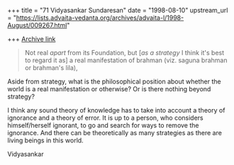 +++
title = "71 Vidyasankar Sundaresan"
date = "1998-08-10"
upstream_url = "https://lists.advaita-vedanta.org/archives/advaita-l/1998-August/009267.html"

+++
[Archive link](https://lists.advaita-vedanta.org/archives/advaita-l/1998-August/009267.html)

> Not real *apart* from its Foundation, but [*as a strategy* I think it's
> best to regard it as] a real manifestation of brahman (viz. saguna
> brahman or brahman's lila),

Aside from strategy, what is the philosophical position about whether the
world is a real manifestation or otherwise? Or is there nothing beyond
strategy?

I think any sound theory of knowledge has to take into account a theory of
ignorance and a theory of error. It is up to a person, who considers
himself/herself ignorant, to go and search for ways to remove the
ignorance. And there can be theoretically as many strategies as there are
living beings in this world.

Vidyasankar

